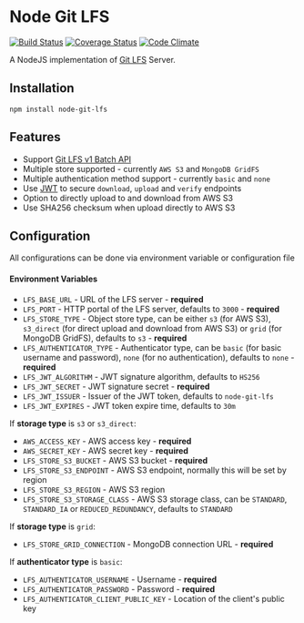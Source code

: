# Node Git LFS
[![Build Status](https://travis-ci.org/kzwang/node-git-lfs.svg?branch=master)](https://travis-ci.org/kzwang/node-git-lfs)
[![Coverage Status](https://coveralls.io/repos/kzwang/node-git-lfs/badge.svg?branch=master&service=github)](https://coveralls.io/github/kzwang/node-git-lfs?branch=master)
[![Code Climate](https://codeclimate.com/github/kzwang/node-git-lfs/badges/gpa.svg)](https://codeclimate.com/github/kzwang/node-git-lfs)

A NodeJS implementation of [Git LFS](https://git-lfs.github.com/) Server.

## Installation
```shell
npm install node-git-lfs
```

## Features

  - Support [Git LFS v1 Batch API](https://github.com/github/git-lfs/blob/master/docs/api/http-v1-batch.md)
  - Multiple store supported - currently `AWS S3` and `MongoDB GridFS`
  - Multiple authentication method support - currently `basic` and `none`
  - Use [JWT](http://jwt.io) to secure `download`, `upload` and `verify` endpoints
  - Option to directly upload to and download from AWS S3
  - Use SHA256 checksum when upload directly to AWS S3

## Configuration
All configurations can be done via environment variable or configuration file

#### Environment Variables

 - `LFS_BASE_URL` - URL of the LFS server - **required**
 - `LFS_PORT` - HTTP portal of the LFS server, defaults to `3000` - **required**
 - `LFS_STORE_TYPE` - Object store type, can be either `s3` (for AWS S3), `s3_direct` (for direct upload and download from AWS S3) or `grid` (for MongoDB GridFS), defaults to `s3`  - **required**
 - `LFS_AUTHENTICATOR_TYPE` - Authenticator type, can be `basic` (for basic username and password), `none` (for no authentication), defaults to `none` - **required**
 - `LFS_JWT_ALGORITHM` - JWT signature algorithm, defaults to `HS256`
 - `LFS_JWT_SECRET` - JWT signature secret - **required**
 - `LFS_JWT_ISSUER` - Issuer of the JWT token, defaults to `node-git-lfs`
 - `LFS_JWT_EXPIRES` - JWT token expire time, defaults to `30m`

If **storage type** is `s3` or `s3_direct`:

 - `AWS_ACCESS_KEY` - AWS access key - **required**
 - `AWS_SECRET_KEY` - AWS secret key - **required**
 - `LFS_STORE_S3_BUCKET` - AWS S3 bucket - **required**
 - `LFS_STORE_S3_ENDPOINT` - AWS S3 endpoint, normally this will be set by region
 - `LFS_STORE_S3_REGION` - AWS S3 region
 - `LFS_STORE_S3_STORAGE_CLASS` - AWS S3 storage class, can be `STANDARD`, `STANDARD_IA` or `REDUCED_REDUNDANCY`, defaults to `STANDARD`

If **storage type** is `grid`:

 - `LFS_STORE_GRID_CONNECTION` - MongoDB connection URL - **required**

If **authenticator type** is `basic`:

  - `LFS_AUTHENTICATOR_USERNAME` - Username - **required**
  - `LFS_AUTHENTICATOR_PASSWORD` - Password - **required**
  - `LFS_AUTHENTICATOR_CLIENT_PUBLIC_KEY` - Location of the client's public key